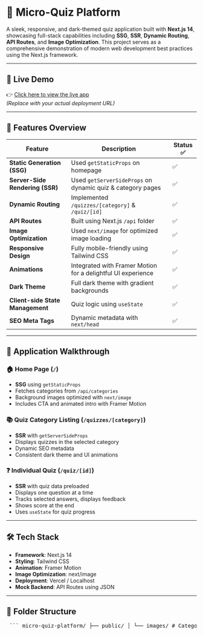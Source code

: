# 🧠 Micro-Quiz Platform

A sleek, responsive, and dark-themed quiz application built with **Next.js 14**, showcasing full-stack capabilities including **SSG**, **SSR**, **Dynamic Routing**, **API Routes**, and **Image Optimization**. This project serves as a comprehensive demonstration of modern web development best practices using the Next.js framework.

---

## 🚀 Live Demo

👉 [Click here to view the live app](https://your-deployed-url.vercel.app)  
*(Replace with your actual deployment URL)*

---

## 📌 Features Overview

| Feature                             | Description                                                                 | Status ✅ |
|-------------------------------------|-----------------------------------------------------------------------------|-----------|
| **Static Generation (SSG)**         | Used `getStaticProps` on homepage                                           | ✅        |
| **Server-Side Rendering (SSR)**     | Used `getServerSideProps` on dynamic quiz & category pages                  | ✅        |
| **Dynamic Routing**                 | Implemented `/quizzes/[category]` & `/quiz/[id]`                            | ✅        |
| **API Routes**                      | Built using Next.js `/api` folder                                          | ✅        |
| **Image Optimization**              | Used `next/image` for optimized image loading                              | ✅        |
| **Responsive Design**              | Fully mobile-friendly using Tailwind CSS                                   | ✅        |
| **Animations**                      | Integrated with Framer Motion for a delightful UI experience               | ✅        |
| **Dark Theme**                      | Full dark theme with gradient backgrounds                                  | ✅        |
| **Client-side State Management**    | Quiz logic using `useState`                                                | ✅        |
| **SEO Meta Tags**                   | Dynamic metadata with `next/head`                                          | ✅        |

---

## 🧭 Application Walkthrough

### 🏠 Home Page (`/`)
- **SSG** using `getStaticProps`
- Fetches categories from `/api/categories`
- Background images optimized with `next/image`
- Includes CTA and animated intro with Framer Motion

### 📚 Quiz Category Listing (`/quizzes/[category]`)
- **SSR** with `getServerSideProps`
- Displays quizzes in the selected category
- Dynamic SEO metadata
- Consistent dark theme and UI animations

### ❓ Individual Quiz (`/quiz/[id]`)
- **SSR** with quiz data preloaded
- Displays one question at a time
- Tracks selected answers, displays feedback
- Shows score at the end
- Uses `useState` for quiz progress

---

## 🛠 Tech Stack

- **Framework**: Next.js 14
- **Styling**: Tailwind CSS
- **Animation**: Framer Motion
- **Image Optimization**: next/image
- **Deployment**: Vercel / Localhost
- **Mock Backend**: API Routes using JSON

---

## 📂 Folder Structure
<pre> ``` micro-quiz-platform/ ├── public/ │ └── images/ # Category icons and other static assets │ ├── pages/ │ ├── index.js # Home page (SSG) with quiz categories │ ├── quiz/ │ │ └── [id].js # Dynamic route for individual quiz (SSR) │ ├── quizzes/ │ │ └── [category].js # Dynamic route for quiz categories (SSR) │ └── api/ │ ├── categories.js # API to get all quiz categories │ ├── quizzes/ │ │ └── [category].js # API to get quizzes for a category │ └── quiz/ │ └── [id].js # API to get quiz questions by ID │ ├── styles/ │ └── globals.css # (Optional) Global styles if needed │ ├── components/ │ └── Navbar.js # (Optional) Shared UI components like Navbar │ ├── .env.local # Environment variables (e.g., BASE_URL) ├── package.json ├── tailwind.config.js ├── postcss.config.js ├── README.md └── next.config.js ``` </pre>
